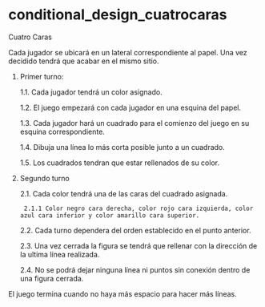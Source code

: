 # conditional_design_cuatrocaras
Cuatro Caras

Cada jugador se ubicará en un lateral correspondiente al papel. Una vez decidido tendrá que acabar en el mismo sitio.

1. Primer turno:

    1.1. Cada jugador tendrá un color asignado.
  
    1.2. El juego empezará con cada jugador en una esquina del papel.
  
    1.3. Cada jugador hará un cuadrado para el comienzo del juego en su esquina correspondiente.
  
    1.4. Dibuja una línea lo más corta posible junto a un cuadrado.
  
    1.5. Los cuadrados tendran que estar rellenados de su color.
  
2. Segundo turno

    2.1. Cada color tendrá una de las caras del cuadrado asignada.
  
        2.1.1 Color negro cara derecha, color rojo cara izquierda, color azul cara inferior y color amarillo cara superior.
    
    2.2. Cada turno dependera del orden establecido en el punto anterior.

    2.3. Una vez cerrada la figura se tendrá que rellenar con la dirección de la ultima línea realizada.

    2.4. No se podrá dejar ninguna línea ni puntos sin conexión dentro de una figura cerrada.


El juego termina cuando no haya más espacio para hacer más líneas.

